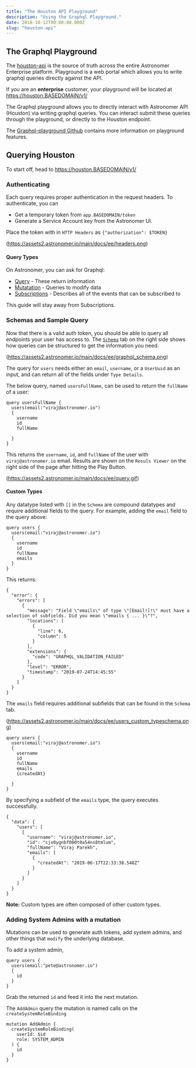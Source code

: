 ```yaml
---
title: "The Houston API Playground"
description: "Using the Graphql Playground."
date: 2018-10-12T00:00:00.000Z
slug: "houston-api"
---
```


## The Graphql Playground

The [houston-api](https://github.com/astronomer/houston-api) is the source of truth across the entire Astronomer Enterprise platform. Playground is a web portal which allows you to write graphql queries directly against the API.

If you are an **enterprise** customer, your playground will be located at https://houston.BASEDOMAIN/v1/

The Graphql playground allows you to directly interact with Astronomer API (Houston) via writing graphql queries. You can interact submit these queries through the playground, or directly to the Houston endpoint.

The [Graphql-playground Github](https://github.com/prisma/graphql-playground) contains more information on playground features.

## Querying Houston
To start off, head to https://houston.BASEDOMAIN/v1/

### Authenticating

Each query requires proper authentication in the request headers. To authenticate, you can

- Get a temporary token from `app.BASEDOMAIN/token`
- Generate a Service Account key from the Astronomer UI.

Place the token with in `HTTP Headers` as `{"authorization": $TOKEN}`

(https://assets2.astronomer.io/main/docs/ee/headers.png)


#### Query Types

On Astronomer, you can ask for Graphql:

- [Query](https://graphql.org/learn/queries/#fields) - These return information
- [Mutatation](https://graphql.org/learn/queries/#mutations) - Queries to modify data
- [Subscriptions](https://graphql.org/blog/subscriptions-in-graphql-and-relay/) - Describes all of the events that can be subscribed to

This guide will stay away from Subscriptions.

### Schemas and Sample Query

Now that there is a valid auth token, you should be able to query all endpoints your user has access to. The [`Schema`](https://graphql.org/learn/schema/) tab on the right side shows how queries can be structured to get the information you need.

(https://assets2.astronomer.io/main/docs/ee/graphql_schema.png)


The query for `users` needs either an `email`, `username`, or a `UserUuid` as an input, and can return all of the fields under `Type Details`.

The below query, named `usersFullName`, can be used to return the `fullName` of a user:

```
query usersFullName {
  users(email:"viraj@astronomer.io")
  {
    username
    id
    fullName

  }
}
```

This returns the `username`, `id`, and `fullName` of the user with `viraj@astronomer.io` email. Results are shown on the `Resuls Viewer` on the right side of the page after hitting the Play Button.

(https://assets2.astronomer.io/main/docs/ee/query.gif)


#### Custom Types

Any datatype listed with `[]` in the `Schema` are compound datatypes and require additional fields to the query.
For example, adding the `email` field to the query above:

```
query users {
  users(email:"viraj@astronomer.io")
  {
    username
    id
    fullName
    emails
  }
}
```

This returns:

```
{
  "error": {
    "errors": [
      {
        "message": "Field \"emails\" of type \"[Email!]!\" must have a selection of subfields. Did you mean \"emails { ... }\"?",
        "locations": [
          {
            "line": 6,
            "column": 5
          }
        ],
        "extensions": {
          "code": "GRAPHQL_VALIDATION_FAILED"
        },
        "level": "ERROR",
        "timestamp": "2019-07-24T14:45:55"
      }
    ]
  }
}
```

The `emails` field requires additional subfields that can be found in the `Schema` tab.

(https://assets2.astronomer.io/main/docs/ee/users_custom_typeschema.png)


```
query users {
  users(email:"viraj@astronomer.io")
  {
    username
    id
    fullName
    emails
    {createdAt}

  }
}
```
By specifying a subfield of the `emails` type, the query executes successfully.

```
{
  "data": {
    "users": [
      {
        "username": "viraj@astronomer.io",
        "id": "cjx0ygnbf000t0a54ns8tmlum",
        "fullName": "Viraj Parekh",
        "emails": [
          {
            "createdAt": "2019-06-17T22:33:38.548Z"
          }
        ]
      }
    ]
  }
}
```
**Note:** Custom types are often composed of other custom types.

### Adding System Admins with a mutation
Mutations can be used to generate auth tokens, add system admins, and other things that `modify` the underlying database.

To add a system admin,

```
query users {
  users(email:"pete@astronomer.io")
  {
    id    
  }
}
```
Grab the returned `id` and feed it into the next mutation.

The `AddAdmin` query the mutation is named calls on the `createSystemRoleBinding`

```
mutation AddAdmin {
  createSystemRoleBinding(
    userId: $id
    role: SYSTEM_ADMIN
  ) {
    id
  }
}
```
